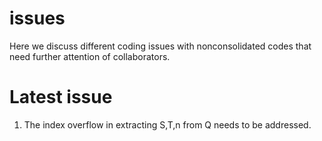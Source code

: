 issues
======

Here we discuss different coding issues with nonconsolidated codes that need further attention of collaborators.

# Latest issue 

1. The index overflow in extracting S,T,n from Q needs to be addressed. 
